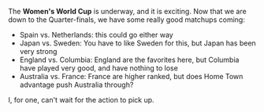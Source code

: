 The **Women's World Cup** is underway, and it is exciting.  Now that we are down to the Quarter-finals, we have some really good matchups coming:  

- Spain vs. Netherlands: this could go either way 
- Japan vs. Sweden: You have to like Sweden for this, but Japan has been very strong 
- England vs. Columbia: England are the favorites here, but Columbia have played very good, and have nothing to lose 
- Australia vs. France: France are higher ranked, but does Home Town advantage push Australia through?  

I, for one, can't wait for the action to pick up.